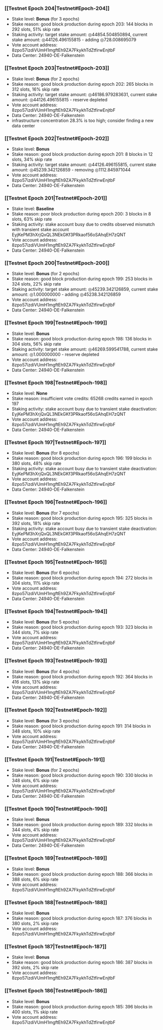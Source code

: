 ### [[Testnet Epoch 204|Testnet#Epoch-204]]
* Stake level: **Bonus** (for 3 epochs)
* Stake reason: good block production during epoch 203: 144 blocks in 292 slots, 51% skip rate
* Staking activity: target stake amount: ◎44854.504850894, current stake amount: ◎44126.496155815 - adding ◎728.008695079
* Vote account address: 8zpo57izdiVUmH1mgftEh9ZA7FkykhTdZtfirwEnjtbF
* Data Center: 24940-DE-Falkenstein
### [[Testnet Epoch 203|Testnet#Epoch-203]]
* Stake level: **Bonus** (for 2 epochs)
* Stake reason: good block production during epoch 202: 265 blocks in 312 slots, 16% skip rate
* Staking activity: target stake amount: ◎46186.979283631, current stake amount: ◎44126.496155815 - reserve depleted
* Vote account address: 8zpo57izdiVUmH1mgftEh9ZA7FkykhTdZtfirwEnjtbF
* Data Center: 24940-DE-Falkenstein
* infrastructure concentration 28.3% is too high; consider finding a new data center
### [[Testnet Epoch 202|Testnet#Epoch-202]]
* Stake level: **Bonus**
* Stake reason: good block production during epoch 201: 8 blocks in 12 slots, 34% skip rate
* Staking activity: target stake amount: ◎44126.496155815, current stake amount: ◎45239.342126859 - removing ◎1112.845971044
* Vote account address: 8zpo57izdiVUmH1mgftEh9ZA7FkykhTdZtfirwEnjtbF
* Data Center: 24940-DE-Falkenstein
### [[Testnet Epoch 201|Testnet#Epoch-201]]
* Stake level: **Baseline**
* Stake reason: poor block production during epoch 200: 3 blocks in 8 slots, 63% skip rate
* Staking activity: stake account busy due to credits observed mismatch with transient stake account EyjKePM3hXrjQxQL3NEkGKf3PRkaof56oSAhqEH7zQNT
* Vote account address: 8zpo57izdiVUmH1mgftEh9ZA7FkykhTdZtfirwEnjtbF
* Data Center: 24940-DE-Falkenstein
### [[Testnet Epoch 200|Testnet#Epoch-200]]
* Stake level: **Bonus** (for 2 epochs)
* Stake reason: good block production during epoch 199: 253 blocks in 324 slots, 22% skip rate
* Staking activity: target stake amount: ◎45239.342126859, current stake amount: ◎1.000000000 - adding ◎45238.342126859
* Vote account address: 8zpo57izdiVUmH1mgftEh9ZA7FkykhTdZtfirwEnjtbF
* Data Center: 24940-DE-Falkenstein
### [[Testnet Epoch 199|Testnet#Epoch-199]]
* Stake level: **Bonus**
* Stake reason: good block production during epoch 198: 136 blocks in 304 slots, 56% skip rate
* Staking activity: target stake amount: ◎46269.599541788, current stake amount: ◎1.000000000 - reserve depleted
* Vote account address: 8zpo57izdiVUmH1mgftEh9ZA7FkykhTdZtfirwEnjtbF
* Data Center: 24940-DE-Falkenstein
### [[Testnet Epoch 198|Testnet#Epoch-198]]
* Stake level: **None**
* Stake reason: insufficient vote credits: 65268 credits earned in epoch 197
* Staking activity: stake account busy due to transient stake deactivation: EyjKePM3hXrjQxQL3NEkGKf3PRkaof56oSAhqEH7zQNT
* Vote account address: 8zpo57izdiVUmH1mgftEh9ZA7FkykhTdZtfirwEnjtbF
* Data Center: 24940-DE-Falkenstein
### [[Testnet Epoch 197|Testnet#Epoch-197]]
* Stake level: **Bonus** (for 8 epochs)
* Stake reason: good block production during epoch 196: 199 blocks in 380 slots, 48% skip rate
* Staking activity: stake account busy due to transient stake deactivation: EyjKePM3hXrjQxQL3NEkGKf3PRkaof56oSAhqEH7zQNT
* Vote account address: 8zpo57izdiVUmH1mgftEh9ZA7FkykhTdZtfirwEnjtbF
* Data Center: 24940-DE-Falkenstein
### [[Testnet Epoch 196|Testnet#Epoch-196]]
* Stake level: **Bonus** (for 7 epochs)
* Stake reason: good block production during epoch 195: 325 blocks in 392 slots, 18% skip rate
* Staking activity: stake account busy due to transient stake deactivation: EyjKePM3hXrjQxQL3NEkGKf3PRkaof56oSAhqEH7zQNT
* Vote account address: 8zpo57izdiVUmH1mgftEh9ZA7FkykhTdZtfirwEnjtbF
* Data Center: 24940-DE-Falkenstein
### [[Testnet Epoch 195|Testnet#Epoch-195]]
* Stake level: **Bonus** (for 6 epochs)
* Stake reason: good block production during epoch 194: 272 blocks in 304 slots, 11% skip rate
* Vote account address: 8zpo57izdiVUmH1mgftEh9ZA7FkykhTdZtfirwEnjtbF
* Data Center: 24940-DE-Falkenstein
### [[Testnet Epoch 194|Testnet#Epoch-194]]
* Stake level: **Bonus** (for 5 epochs)
* Stake reason: good block production during epoch 193: 323 blocks in 344 slots, 7% skip rate
* Vote account address: 8zpo57izdiVUmH1mgftEh9ZA7FkykhTdZtfirwEnjtbF
* Data Center: 24940-DE-Falkenstein
### [[Testnet Epoch 193|Testnet#Epoch-193]]
* Stake level: **Bonus** (for 4 epochs)
* Stake reason: good block production during epoch 192: 364 blocks in 416 slots, 13% skip rate
* Vote account address: 8zpo57izdiVUmH1mgftEh9ZA7FkykhTdZtfirwEnjtbF
* Data Center: 24940-DE-Falkenstein
### [[Testnet Epoch 192|Testnet#Epoch-192]]
* Stake level: **Bonus** (for 3 epochs)
* Stake reason: good block production during epoch 191: 314 blocks in 348 slots, 10% skip rate
* Vote account address: 8zpo57izdiVUmH1mgftEh9ZA7FkykhTdZtfirwEnjtbF
* Data Center: 24940-DE-Falkenstein
### [[Testnet Epoch 191|Testnet#Epoch-191]]
* Stake level: **Bonus** (for 2 epochs)
* Stake reason: good block production during epoch 190: 330 blocks in 348 slots, 6% skip rate
* Vote account address: 8zpo57izdiVUmH1mgftEh9ZA7FkykhTdZtfirwEnjtbF
* Data Center: 24940-DE-Falkenstein
### [[Testnet Epoch 190|Testnet#Epoch-190]]
* Stake level: **Bonus**
* Stake reason: good block production during epoch 189: 332 blocks in 344 slots, 4% skip rate
* Vote account address: 8zpo57izdiVUmH1mgftEh9ZA7FkykhTdZtfirwEnjtbF
* Data Center: 24940-DE-Falkenstein
### [[Testnet Epoch 189|Testnet#Epoch-189]]
* Stake level: **Bonus**
* Stake reason: good block production during epoch 188: 366 blocks in 388 slots, 6% skip rate
* Vote account address: 8zpo57izdiVUmH1mgftEh9ZA7FkykhTdZtfirwEnjtbF
### [[Testnet Epoch 188|Testnet#Epoch-188]]
* Stake level: **Bonus**
* Stake reason: good block production during epoch 187: 376 blocks in 380 slots, 2% skip rate
* Vote account address: 8zpo57izdiVUmH1mgftEh9ZA7FkykhTdZtfirwEnjtbF
### [[Testnet Epoch 187|Testnet#Epoch-187]]
* Stake level: **Bonus**
* Stake reason: good block production during epoch 186: 387 blocks in 392 slots, 2% skip rate
* Vote account address: 8zpo57izdiVUmH1mgftEh9ZA7FkykhTdZtfirwEnjtbF
### [[Testnet Epoch 186|Testnet#Epoch-186]]
* Stake level: **Bonus**
* Stake reason: good block production during epoch 185: 396 blocks in 400 slots, 1% skip rate
* Vote account address: 8zpo57izdiVUmH1mgftEh9ZA7FkykhTdZtfirwEnjtbF